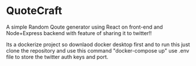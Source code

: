 # QuoteCraft
A simple Random Qoute generator using React on front-end and Node+Express backend with feature of sharing it to twitter!!

Its a dockerize project so downlaod docker desktop first and to run this just clone the repository and use this command "docker-compose up" 
use .env file to store the twitter auth keys and port.

